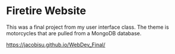 # Firetire Website

This was a final project from my user interface class.
The theme is motorcycles that are pulled from a MongoDB database.

https://jacobisu.github.io/WebDev_Final/







